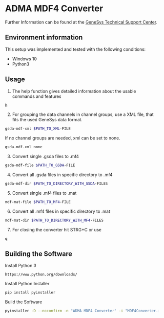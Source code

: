 # ADMA MDF4 Converter
Further Information can be found at the [GeneSys Technical Support Center](https://genesys-offenburg.de/support-center/). 

## Environment information
This setup was implemented and tested with the following conditions:
- Windows 10
- Python3

## Usage
1. The help function gives detailed information about the usable commands and features
```bash
h
```


2. For grouping the data channels in channel groups, use a XML file, that fits the used GeneSys data format. 
```bash
gsda-mdf-xml $PATH_TO_XML-FILE
```


If no channel groups are needed, xml can be set to none.
```bash
gsda-mdf-xml none
```


3. Convert single .gsda files to .mf4
```bash
gsda-mdf-file $PATH_TO_GSDA-FILE
```


4. Convert all .gsda files in specific directory to .mf4
```bash
gsda-mdf-dir $PATH_TO_DIRECTORY_WITH_GSDA-FILES
```


5. Convert single .mf4 files to .mat
```bash
mdf-mat-file $PATH_TO_MF4-FILE
```


6. Convert all .mf4 files in specific directory to .mat
```bash
mdf-mat-dir $PATH_TO_DIRECTORY_WITH_MF4-FILES
```


7. For closing the converter hit STRG+C or use 
```bash
q 
```


## Building the Software
Install Python 3
```
https://www.python.org/downloads/
```


Install Python Installer
```bash
pip install pyinstaller
```

Build the Software
```bash
pyinstaller -D --noconfirm -n "ADMA MDF4 Converter" -i "MDF4Converter.ico" --exclude-module scipy --exclude-module matplotlib --exclude-module PySide6 mdf4.py
```
